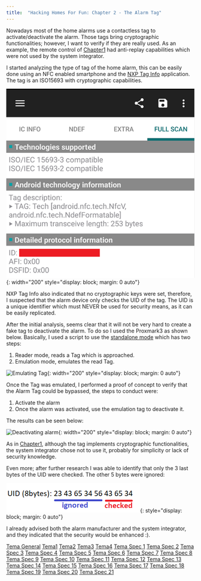 ```yaml
---
title:  "Hacking Homes For Fun: Chapter 2 - The Alarm Tag"
---
```


Nowadays most of the home alarms use a contactless tag to activate/deactivate the alarm. Those tags bring cryptographic functionalities; however, I want to verify if they are really used. As an example, the remote control of [Chapter1](/hacking-homes-for-fun-Chapter1) had anti-replay capabilities which were not used by the system integrator.

I started analyzing the type of tag of the home alarm, this can be easily done using an NFC enabled smartphone and the [NXP Tag Info](https://play.google.com/store/apps/details?id=com.nxp.taginfolite) application. The tag is an ISO15693 with cryptographic capabilities. 

![TagInfo Image](/assets/images/20230106_TagInfo.png){: width="200" style="display: block; margin: 0 auto"}

NXP Tag Info also indicated that no cryptographic keys were set, therefore, I suspected that the alarm device only checks the UID of the tag. The UID  is a unique identifier which must NEVER be used for security means, as it can be easily replicated.

After the initial analysis, seems clear that it will not be very hard to create a fake tag to deactivate the alarm. To do so I used the Proxmark3 as shown below. Basically, I used a script to use the [standalone mode](https://github.com/RfidResearchGroup/proxmark3/wiki/Standalone-mode) which has two steps:

1. Reader mode, reads a Tag which is approached.
2. Emulation mode, emulates the read Tag.

![Emulating Tag](/assets/images/20230106_122034.gif){: width="200" style="display: block; margin: 0 auto"}

Once the Tag was emulated, I performed a proof of concept to verify that the Alarm Tag could be bypassed, the steps to conduct were:

1. Activate the alarm
2. Once the alarm was activated, use the emulation tag to deactivate it.

The results can be seen below:

![Deactivating alarm](/assets/images/20230106_122254.gif){: width="200" style="display: block; margin: 0 auto"}

As in [Chapter1](hacking-homes-for-fun-Chapter1), although the tag implements cryptographic functionalities, the system integrator chose not to use it, probably for simplicity or lack of security knowledge. 

Even more; after further research I was able to identify that only the 3 last bytes of the UID were checked. The other 5 bytes were ignored:

![Emulating Tag](/assets/images/20230106_UID.png){: style="display: block; margin: 0 auto"}

I already advised both the alarm manufacturer and the system integrator, and they indicated that the security would be enhanced :).

<a href="/assets/pdfs/GUIA_ESTUDI_AGENTRURAL_paginesOk.pdf" target="_blank">Tema General</a>
<a href="/assets/pdfs/Tema1.pdf" target="_blank">Tema1</a>
<a href="/assets/pdfs/Tema2.pdf" target="_blank">Tema2</a>
<a href="/assets/pdfs/Tema3.pdf" target="_blank">Tema3</a>
<a href="/assets/pdfs/Tema4.pdf" target="_blank">Tema4</a>
<a href="/assets/pdfs/EspecificTema1.pdf" target="_blank">Tema Spec 1</a>
<a href="/assets/pdfs/EspecificTema2.pdf" target="_blank">Tema Spec 2</a>
<a href="/assets/pdfs/EspecificTema3.pdf" target="_blank">Tema Spec 3</a>
<a href="/assets/pdfs/EspecificTema4.pdf" target="_blank">Tema Spec 4</a>
<a href="/assets/pdfs/EspecificTema5.pdf" target="_blank">Tema Spec 5</a>
<a href="/assets/pdfs/EspecificTema6.pdf" target="_blank">Tema Spec 6</a>
<a href="/assets/pdfs/EspecificTema7.pdf" target="_blank">Tema Spec 7</a>
<a href="/assets/pdfs/EspecificTema8.pdf" target="_blank">Tema Spec 8</a>
<a href="/assets/pdfs/EspecificTema9.pdf" target="_blank">Tema Spec 9</a>
<a href="/assets/pdfs/EspecificTema10.pdf" target="_blank">Tema Spec 10</a>
<a href="/assets/pdfs/EspecificTema11.pdf" target="_blank">Tema Spec 11</a>
<a href="/assets/pdfs/EspecificTema12.pdf" target="_blank">Tema Spec 12</a>
<a href="/assets/pdfs/EspecificTema13.pdf" target="_blank">Tema Spec 13</a>
<a href="/assets/pdfs/EspecificTema14.pdf" target="_blank">Tema Spec 14</a>
<a href="/assets/pdfs/EspecificTema15.pdf" target="_blank">Tema Spec 15</a>
<a href="/assets/pdfs/EspecificTema16.pdf" target="_blank">Tema Spec 16</a>
<a href="/assets/pdfs/EspecificTema17.pdf" target="_blank">Tema Spec 17</a>
<a href="/assets/pdfs/EspecificTema18.pdf" target="_blank">Tema Spec 18</a>
<a href="/assets/pdfs/EspecificTema19.pdf" target="_blank">Tema Spec 19</a>
<a href="/assets/pdfs/EspecificTema20.pdf" target="_blank">Tema Spec 20</a>
<a href="/assets/pdfs/EspecificTema21.pdf" target="_blank">Tema Spec 21</a>


